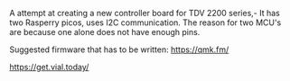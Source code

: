 A attempt at creating a new controller board for TDV 2200 series,- It has two Rasperry picos, uses I2C communication.
The reason for two MCU's are because one alone does not have enough pins.



Suggested firmware that has to be written:
https://qmk.fm/

https://get.vial.today/
